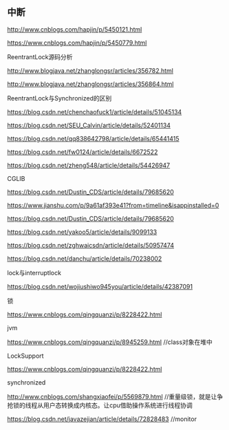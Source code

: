 ## 中断

http://www.cnblogs.com/hapjin/p/5450121.html

https://www.cnblogs.com/hapjin/p/5450779.html



ReentrantLock源码分析

http://www.blogjava.net/zhanglongsr/articles/356782.html

http://www.blogjava.net/zhanglongsr/articles/356864.html



ReentrantLock与Synchronized的区别

https://blog.csdn.net/chenchaofuck1/article/details/51045134

https://blog.csdn.net/SEU_Calvin/article/details/52401134

https://blog.csdn.net/qq838642798/article/details/65441415

https://blog.csdn.net/fw0124/article/details/6672522

https://blog.csdn.net/zheng548/article/details/54426947



CGLIB

https://blog.csdn.net/Dustin_CDS/article/details/79685620

https://www.jianshu.com/p/9a61af393e41?from=timeline&isappinstalled=0

https://blog.csdn.net/Dustin_CDS/article/details/79685620

https://blog.csdn.net/yakoo5/article/details/9099133

https://blog.csdn.net/zghwaicsdn/article/details/50957474

https://blog.csdn.net/danchu/article/details/70238002



lock与interruptlock

https://blog.csdn.net/wojiushiwo945you/article/details/42387091



锁

https://www.cnblogs.com/qingquanzi/p/8228422.html



jvm

https://www.cnblogs.com/qingquanzi/p/8945259.html  //class对象在堆中



LockSupport

https://www.cnblogs.com/qingquanzi/p/8228422.html



synchronized

http://www.cnblogs.com/shangxiaofei/p/5569879.html //重量级锁，就是让争抢锁的线程从用户态转换成内核态。让cpu借助操作系统进行线程协调

https://blog.csdn.net/javazejian/article/details/72828483 //monitor